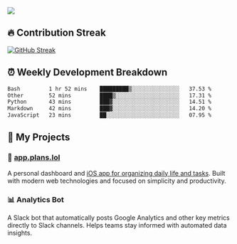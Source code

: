 ![](http://github-profile-summary-cards.vercel.app/api/cards/profile-details?username=sivori&theme=nightowl)

## 🔥 Contribution Streak
[![GitHub Streak](https://github-readme-streak-stats-murex-one.vercel.app?user=sivori&theme=nightowl&hide_border=true&card_width=700&card_height=200&ring=EBE011&fire=EB9B1B)](https://git.io/streak-stats)

## ⏰ Weekly Development Breakdown
<!--START_SECTION:waka-->

```txt
Bash         1 hr 52 mins    █████████▒░░░░░░░░░░░░░░░   37.53 %
Other        52 mins         ████▒░░░░░░░░░░░░░░░░░░░░   17.31 %
Python       43 mins         ███▓░░░░░░░░░░░░░░░░░░░░░   14.51 %
Markdown     42 mins         ███▓░░░░░░░░░░░░░░░░░░░░░   14.20 %
JavaScript   23 mins         ██░░░░░░░░░░░░░░░░░░░░░░░   07.95 %
```

<!--END_SECTION:waka-->

## 🚀 My Projects

### 📱 [app.plans.lol](https://app.plans.lol)
A personal dashboard and [iOS app for organizing daily life and tasks](https://apps.apple.com/us/app/plans-lol/id6703607762). Built with modern web technologies and focused on simplicity and productivity.

### 📊 Analytics Bot
A Slack bot that automatically posts Google Analytics and other key metrics directly to Slack channels. Helps teams stay informed with automated data insights.

